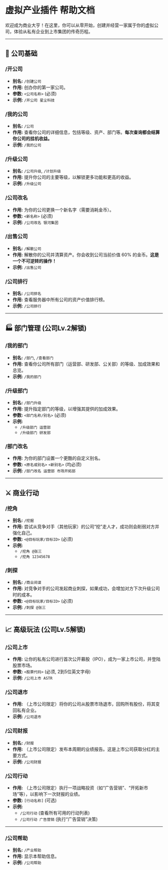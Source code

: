 # 虚拟产业插件 帮助文档

欢迎成为商业大亨！在这里，你可以从零开始，创建并经营一家属于你的虚拟公司，体验从私有企业到上市集团的传奇历程。

---

## 🏢 公司基础

### /开公司
- **别名:** `/创建公司`
- **作用:** 创办你的第一家公司。
- **参数:** `<公司名称>` (必须)
- **示例:** `/开公司 星尘科技`

### /我的公司
- **别名:** `/公司`
- **作用:** 查看你公司的详细信息，包括等级、资产、部门等。**每次查询都会结算你公司的挂机收益。**
- **示例:** `/我的公司`

### /升级公司
- **别名:** `/公司升级`, `/计划升级`
- **作用:** 提升你公司的主要等级，以解锁更多功能和更高的收益。
- **示例:** `/升级公司`

### /公司改名
- **作用:** 为你的公司更换一个新名字（需要消耗金币）。
- **参数:** `<新名称>` (必须)
- **示例:** `/公司改名 银河集团`

### /出售公司
- **别名:** `/解散公司`
- **作用:** 解散你的公司并清算资产。你会收到公司当前价值 60% 的金币。**这是一个不可逆转的操作！**
- **示例:** `/出售公司`

### /公司排行
- **别名:** `/公司排名`
- **作用:** 查看服务器中所有公司的资产价值排行榜。
- **示例:** `/公司排行`

---

## 🏭 部门管理 (公司Lv.2解锁)

### /我的部门
- **别名:** `/部门`, `/查看部门`
- **作用:** 查看你公司所有部门（运营部、研发部、公关部）的等级、加成效果和总览。
- **示例:** `/我的部门`

### /升级部门
- **别名:** `/部门升级`
- **作用:** 提升指定部门的等级，以增强其提供的加成效果。
- **参数:** `<部门名称/别名>` (必须)
- **示例:**
    - `/升级部门 运营部`
    - `/升级部门 研发部`

### /部门改名
- **作用:** 为你的部门设置一个更酷的自定义别名。
- **参数:** `<原名或别名>` `<新别名>` (均必须)
- **示例:** `/部门改名 运营部 市场开拓部`

---

## ⚔️ 商业行动

### /挖角
- **别名:** `/挖掘`
- **作用:** 尝试从竞争对手（其他玩家）的公司“挖”走人才，成功则会削弱对方并强化自己。
- **参数:** `<@目标玩家/目标ID>` (必须)
- **示例:**
    - `/挖角 @张三`
    - `/挖角 12345678`

### /刺探
- **别名:** `/商业间谍`
- **作用:** 对竞争对手的公司发起商业刺探，如果成功，会增加对方下次升级公司时的成本。
- **参数:** `<@目标玩家/目标ID>` (必须)
- **示例:** `/刺探 @张三`

---

## 📈 高级玩法 (公司Lv.5解锁)

### /公司上市
- **作用:** 让你的私有公司进行首次公开募股（IPO），成为一家上市公司，并登陆股票市场。
- **参数:** `<股票代码>` (必须, 2到5位英文字母)
- **示例:** `/公司上市 ASTR`

### /公司退市
- **作用:** （上市公司限定）将你的公司从股票市场退市，回购所有股份，将其变回私有企业。
- **示例:** `/公司退市`

### /公司财报
- **别名:** `/财报`
- **作用:** （上市公司限定）发布本周期的业绩报告。这是上市公司获取分红的主要方式。
- **示例:** `/公司财报`

### /公司行动
- **作用:** （上市公司限定）执行一项战略投资（如“广告营销”、“开拓新市场”等），以影响下一次财报的业绩。
- **参数:** `[行动名称]` (可选)
- **示例:**
    - `/公司行动` (查看所有可用的行动列表)
    - `/公司行动 广告营销` (执行“广告营销”决策)

---

### /公司帮助
- **别名:** `/产业帮助`
- **作用:** 显示本帮助信息。
- **示例:** `/公司帮助`